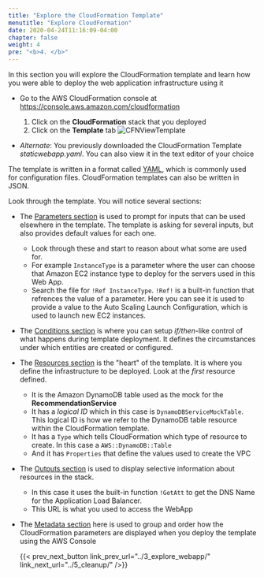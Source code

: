 ```yaml
---
title: "Explore the CloudFormation Template"
menutitle: "Explore CloudFormation"
date: 2020-04-24T11:16:09-04:00
chapter: false
weight: 4
pre: "<b>4. </b>"
---
```


In this section you will explore the CloudFormation template and learn how you were able to deploy the web application infrastructure using it

* Go to the AWS CloudFormation console at <https://console.aws.amazon.com/cloudformation>
   1. Click on the **CloudFormation** stack that you deployed
   1. Click on the **Template** tab
   ![CFNViewTemplate](/Reliability/100_Deploy_CloudFormation/Images/CFNViewTemplate.png)

* _Alternate_: You previously downloaded the CloudFormation Template _staticwebapp.yaml_. You can also view it in the text editor of your choice

The template is written in a format called [YAML](https://yaml.org/), which is commonly used for configuration files. CloudFormation templates can also be written in JSON.

Look through the template. You will notice several sections:

* The [Parameters section](https://docs.aws.amazon.com/AWSCloudFormation/latest/UserGuide/parameters-section-structure.html) is used to prompt for inputs that can be used elsewhere in the template. The template is asking for several inputs, but also provides default values for each one. 
   * Look through these and start to reason about what some are used for.
   * For example `InstanceType` is a parameter where the user can choose that Amazon EC2 instance type to deploy for the servers used in this Web App.
   * Search the file for `!Ref InstanceType`.  `!Ref!` is a built-in function that refrences the value of a parameter.  Here you can see it is used to provide a value to the Auto Scaling Launch Configuration, which is used to launch new EC2 instances.

* The [Conditions section](https://docs.aws.amazon.com/AWSCloudFormation/latest/UserGuide/conditions-section-structure.html) is where you can setup _if/then_-like control of what happens during template deployment. It defines the circumstances under which entities are created or configured.

* The [Resources section](https://docs.aws.amazon.com/AWSCloudFormation/latest/UserGuide/resources-section-structure.html) is the "heart" of the template. It is where you define the infrastructure to be deployed. Look at the _first_ resource defined.
   * It is the Amazon DynamoDB table used as the mock for the **RecommendationService**
   * It has a _logical ID_ which in this case is `DynamoDBServiceMockTable`. This logical ID is how we refer to the DynamoDB table resource within the CloudFormation template.
   * It has a `Type` which tells CloudFormation which type of resource to create. In this case a `AWS::DynamoDB::Table`
   * And it has `Properties` that define the values used to create the VPC

* The [Outputs section](https://docs.aws.amazon.com/AWSCloudFormation/latest/UserGuide/outputs-section-structure.html) is used to display selective information about resources in the stack.
   * In this case it uses the built-in function `!GetAtt` to get the DNS Name for the Application Load Balancer.
   * This URL is what you used to access the WebApp

* The [Metadata section](https://docs.aws.amazon.com/AWSCloudFormation/latest/UserGuide/metadata-section-structure.html) here is used to group and order how the CloudFormation parameters are displayed when you deploy the template using the AWS Console

  {{< prev_next_button link_prev_url="../3_explore_webapp/" link_next_url="../5_cleanup/" />}}
